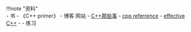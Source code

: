 !!!note "资料"  
    - 书
        - 《C++ primer》
    - 博客 网站
        - [C++那些事](https://light-city.github.io/basic_content/const/)
        - [cpp referrence](https://en.cppreference.com/w/)
        - [effective C++](https://wizardforcel.gitbooks.io/effective-cpp/content/0.html)
        - 
    - 练习
    

